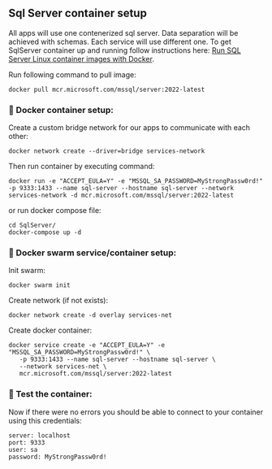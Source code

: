 ## Sql Server container setup 

All apps will use one contenerized sql server. Data separation will be achieved with schemas. Each service will use different one.
To get SqlServer container up and running follow instructions here: [Run SQL Server Linux container images with Docker](https://docs.microsoft.com/en-us/sql/linux/quickstart-install-connect-docker?view=sql-server-ver16&pivots=cs1-bash).

Run following command to pull image:
```
docker pull mcr.microsoft.com/mssql/server:2022-latest
```

### :small_blue_diamond: Docker container setup:
Create a custom bridge network for our apps to communicate with each other:
```
docker network create --driver=bridge services-network
```

Then run container by executing command:
```
docker run -e "ACCEPT_EULA=Y" -e "MSSQL_SA_PASSWORD=MyStrongPassw0rd!" -p 9333:1433 --name sql-server --hostname sql-server --network services-network -d mcr.microsoft.com/mssql/server:2022-latest
```
or run docker compose file:
```
cd SqlServer/
docker-compose up -d
```

### :small_blue_diamond: Docker swarm service/container setup:

Init swarm:
```
docker swarm init
```

Create network (if not exists):
```
docker network create -d overlay services-net
```

Create docker container:
```
docker service create -e "ACCEPT_EULA=Y" -e "MSSQL_SA_PASSWORD=MyStrongPassw0rd!" \
   -p 9333:1433 --name sql-server --hostname sql-server \
   --network services-net \
   mcr.microsoft.com/mssql/server:2022-latest
```

### :small_blue_diamond: Test the container:

Now if there were no errors you should be able to connect to your container using this credentials:
```
server: localhost
port: 9333
user: sa
password: MyStrongPassw0rd!
```
